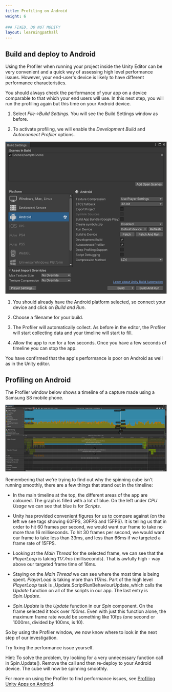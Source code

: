 ```yaml
---
title: Profiling on Android
weight: 6

### FIXED, DO NOT MODIFY
layout: learningpathall
---
```


## Build and deploy to Android
Using the Profiler when running your project inside the Unity Editor can be very convenient and a quick way of assessing high level performance issues. However, your end-user's device is likely to have different performance characteristics.

You should always check the performance of your app on a device comparable to that which your end users will use. In this next step, you will run the profiling again but this time on your Android device.

1. Select _File->Build Settings_. You will see the Build Settings window as before.

1. To activate profiling, we will enable the _Development Build_ and _Autoconnect Profiler_ options.

![Enable profiling options](images/build-settings-enable-profiling.png "Figure 1. Enable options for profiling")

1. You should already have the Android platform selected, so connect your device and click on _Build and Run_.

1. Choose a filename for your build.

1. The Profiler will automatically collect. As before in the editor, the Profiler will start collecting data and your timeline will start to fill.

1. Allow the app to run for a few seconds. Once you have a few seconds of timeline you can stop the app.

You have confirmed that the app's performance is poor on Android as well as in the Unity editor.

## Profiling on Android

The Profiler window below shows a timeline of a capture made using a Samsung S8 mobile phone.

![Profiler window for Android](images/profiler-running-on-android.png "Figure 2. Profiler window with Android results")

Remembering that we're trying to find out why the spinning cube isn't running smoothly, there are a few things that stand out in the timeline:

- In the main timeline at the top, the different areas of the app are coloured. The graph is filled with a lot of blue. On the left under _CPU Usage_ we can see that blue is for _Scripts_.

- Unity has provided convenient figures for us to compare against (on the left we see tags showing 60FPS, 30FPS and 15FPS). It is telling us that in order to hit 60 frames per second, we would want our frame to take no more than 16 milliseconds. To hit 30 frames per second, we would want our frame to take less than 33ms, and less than 66ms if we targeted a frame rate of 15FPS.

- Looking at the _Main Thread_ for the selected frame, we can see that the _PlayerLoop_ is taking _117.7ms_ (milliseconds). That is awfully high - way above our targeted frame time of 16ms.

- Staying on the _Main Thread_ we can see where the most time is being spent. _PlayerLoop_ is taking more than _117ms_. Part of the high level _PlayerLoop_ task is _Update.ScriptRunBehaviourUpdate_which calls the _Update_ function on all of the scripts in our app. The last entry is _Spin.Update_.

- _Spin.Update_ is the _Update_ function in our _Spin_ component. On the frame selected it took over _100ms_. Even with just this function alone, the maximum frame rate would be something like 10fps (one second or 1000ms, divided by 100ms, is 10).

So by using the Profiler window, we now know where to look in the next step of our investigation.

Try fixing the performance issue yourself.

Hint: To solve the problem, try looking for a very unnecessary function call in Spin.Update(). Remove the call and then re-deploy to your Android device. The cube will now be spinning smoothly.

For more on using the Profiler to find performance issues, see [Profiling Unity Apps on Android](/learning-paths/smartphones-and-mobile/profiling-unity-apps-on-android).
